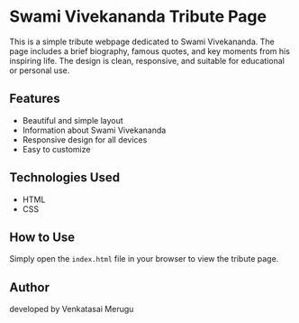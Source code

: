 # Swami Vivekananda Tribute Page

This is a simple tribute webpage dedicated to Swami Vivekananda. The page includes a brief biography, famous quotes, and key moments from his inspiring life. The design is clean, responsive, and suitable for educational or personal use.

## Features
- Beautiful and simple layout
- Information about Swami Vivekananda
- Responsive design for all devices
- Easy to customize

## Technologies Used
- HTML
- CSS

## How to Use
Simply open the `index.html` file in your browser to view the tribute page.

## Author
developed by Venkatasai Merugu
